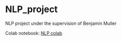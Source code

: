 # NLP_project
NLP project under the supervision of Benjamin Muller 

Colab notebook: [NLP colab](https://colab.research.google.com/drive/1IXUwZ3S1X47GyrcsRdneCk92-kTUZTR_)
